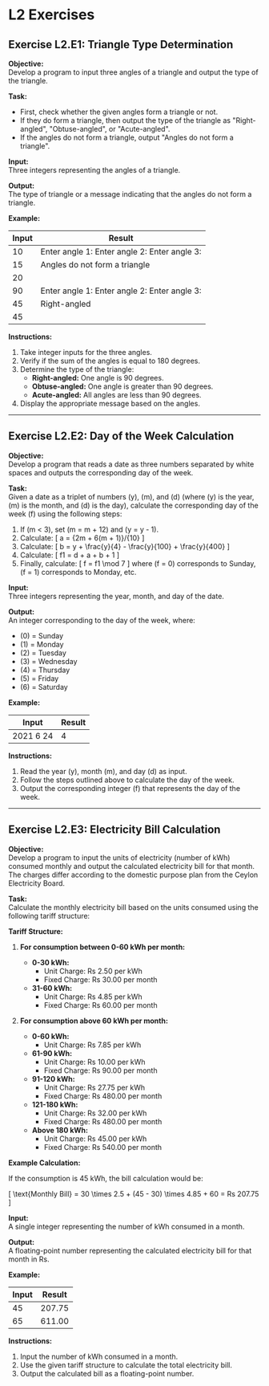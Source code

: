 # L2 Exercises

## Exercise L2.E1: Triangle Type Determination

**Objective:**  
Develop a program to input three angles of a triangle and output the type of the triangle.

**Task:**  
- First, check whether the given angles form a triangle or not.
- If they do form a triangle, then output the type of the triangle as "Right-angled", "Obtuse-angled", or "Acute-angled".
- If the angles do not form a triangle, output "Angles do not form a triangle".

**Input:**  
Three integers representing the angles of a triangle.

**Output:**  
The type of triangle or a message indicating that the angles do not form a triangle.

**Example:**

| Input    | Result                                          |
|----------|-------------------------------------------------|
| 10       | Enter angle 1: Enter angle 2: Enter angle 3:    |
| 15       | Angles do not form a triangle                   |
| 20       |                                                 |
| 90       | Enter angle 1: Enter angle 2: Enter angle 3:    |
| 45       | Right-angled                                    |
| 45       |                                                 |

**Instructions:**

1. Take integer inputs for the three angles.
2. Verify if the sum of the angles is equal to 180 degrees.
3. Determine the type of the triangle:
   - **Right-angled:** One angle is 90 degrees.
   - **Obtuse-angled:** One angle is greater than 90 degrees.
   - **Acute-angled:** All angles are less than 90 degrees.
4. Display the appropriate message based on the angles.

---

## Exercise L2.E2: Day of the Week Calculation

**Objective:**  
Develop a program that reads a date as three numbers separated by white spaces and outputs the corresponding day of the week.

**Task:**  
Given a date as a triplet of numbers \(y\), \(m\), and \(d\) (where \(y\) is the year, \(m\) is the month, and \(d\) is the day), calculate the corresponding day of the week \(f\) using the following steps:

1. If \(m < 3\), set \(m = m + 12\) and \(y = y - 1\).
2. Calculate:
   \[
   a = {2m + 6(m + 1)}/{10}
   \]
3. Calculate:
   \[
   b = y + \frac{y}{4} - \frac{y}{100} + \frac{y}{400}
   \]
4. Calculate:
   \[
   f1 = d + a + b + 1
   \]
5. Finally, calculate:
   \[
   f = f1 \mod 7
   \]
   where \(f = 0\) corresponds to Sunday, \(f = 1\) corresponds to Monday, etc.

**Input:**  
Three integers representing the year, month, and day of the date.

**Output:**  
An integer corresponding to the day of the week, where:
- \(0\) = Sunday
- \(1\) = Monday
- \(2\) = Tuesday
- \(3\) = Wednesday
- \(4\) = Thursday
- \(5\) = Friday
- \(6\) = Saturday

**Example:**

| Input    | Result |
|----------|--------|
| 2021 6 24 | 4      |

**Instructions:**

1. Read the year \(y\), month \(m\), and day \(d\) as input.
2. Follow the steps outlined above to calculate the day of the week.
3. Output the corresponding integer \(f\) that represents the day of the week.

---

## Exercise L2.E3: Electricity Bill Calculation

**Objective:**  
Develop a program to input the units of electricity (number of kWh) consumed monthly and output the calculated electricity bill for that month. The charges differ according to the domestic purpose plan from the Ceylon Electricity Board.

**Task:**  
Calculate the monthly electricity bill based on the units consumed using the following tariff structure:

**Tariff Structure:**

1. **For consumption between 0-60 kWh per month:**
    - **0-30 kWh:** 
        - Unit Charge: Rs 2.50 per kWh
        - Fixed Charge: Rs 30.00 per month
    - **31-60 kWh:** 
        - Unit Charge: Rs 4.85 per kWh
        - Fixed Charge: Rs 60.00 per month

2. **For consumption above 60 kWh per month:**
    - **0-60 kWh:**
        - Unit Charge: Rs 7.85 per kWh
    - **61-90 kWh:**
        - Unit Charge: Rs 10.00 per kWh
        - Fixed Charge: Rs 90.00 per month
    - **91-120 kWh:**
        - Unit Charge: Rs 27.75 per kWh
        - Fixed Charge: Rs 480.00 per month
    - **121-180 kWh:**
        - Unit Charge: Rs 32.00 per kWh
        - Fixed Charge: Rs 480.00 per month
    - **Above 180 kWh:**
        - Unit Charge: Rs 45.00 per kWh
        - Fixed Charge: Rs 540.00 per month

**Example Calculation:**

If the consumption is 45 kWh, the bill calculation would be:

\[
\text{Monthly Bill} = 30 \times 2.5 + (45 - 30) \times 4.85 + 60 = Rs 207.75
\]

**Input:**  
A single integer representing the number of kWh consumed in a month.

**Output:**  
A floating-point number representing the calculated electricity bill for that month in Rs.

**Example:**

| Input | Result |
|-------|--------|
| 45    | 207.75 |
| 65    | 611.00 |

**Instructions:**

1. Input the number of kWh consumed in a month.
2. Use the given tariff structure to calculate the total electricity bill.
3. Output the calculated bill as a floating-point number.
